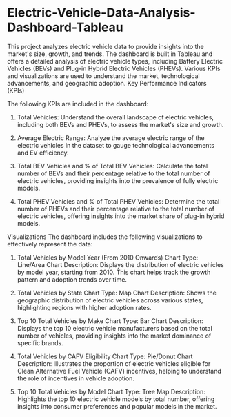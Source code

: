 # Electric-Vehicle-Data-Analysis-Dashboard-Tableau
This project analyzes electric vehicle data to provide insights into the market's size, growth, and trends. The dashboard is built in Tableau and offers a detailed analysis of electric vehicle types, including Battery Electric Vehicles (BEVs) and Plug-in Hybrid Electric Vehicles (PHEVs). Various KPIs and visualizations are used to understand the market, technological advancements, and geographic adoption.
Key Performance Indicators (KPIs)


The following KPIs are included in the dashboard:

1. Total Vehicles:
   Understand the overall landscape of electric vehicles, including both BEVs and PHEVs, to assess the market's size and growth.

2. Average Electric Range:
   Analyze the average electric range of the electric vehicles in the dataset to gauge technological advancements and EV efficiency.

3. Total BEV Vehicles and % of Total BEV Vehicles:
   Calculate the total number of BEVs and their percentage relative to the total number of electric vehicles, providing insights into the prevalence of fully electric models.

4. Total PHEV Vehicles and % of Total PHEV Vehicles:
   Determine the total number of PHEVs and their percentage relative to the total number of electric vehicles, offering insights into the market share of plug-in hybrid models.


Visualizations
The dashboard includes the following visualizations to effectively represent the data:

1. Total Vehicles by Model Year (From 2010 Onwards)
   Chart Type: Line/Area Chart
   Description: Displays the distribution of electric vehicles by model year, starting from 2010. This chart helps track the growth pattern and adoption trends over time.

2. Total Vehicles by State
   Chart Type: Map Chart
   Description: Shows the geographic distribution of electric vehicles across various states, highlighting regions with higher adoption rates.

3. Top 10 Total Vehicles by Make
   Chart Type: Bar Chart
   Description: Displays the top 10 electric vehicle manufacturers based on the total number of vehicles, providing insights into the market dominance of specific brands.

4. Total Vehicles by CAFV Eligibility
   Chart Type: Pie/Donut Chart
   Description: Illustrates the proportion of electric vehicles eligible for Clean Alternative Fuel Vehicle (CAFV) incentives, helping to understand the role of incentives in vehicle adoption.

5. Top 10 Total Vehicles by Model
   Chart Type: Tree Map
   Description: Highlights the top 10 electric vehicle models by total number, offering insights into consumer preferences and popular models in the market.
